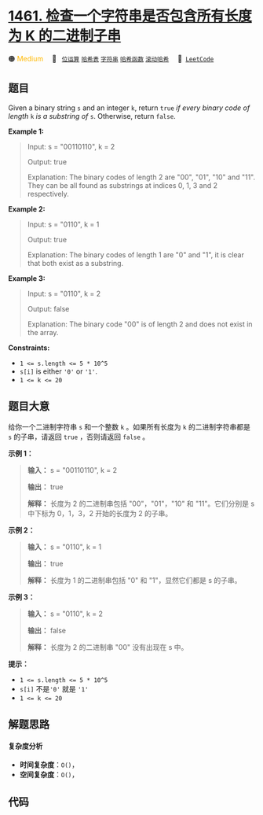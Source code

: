 # [1461. 检查一个字符串是否包含所有长度为 K 的二进制子串](https://leetcode.com/problems/check-if-a-string-contains-all-binary-codes-of-size-k)

🟠 <font color=#ffb800>Medium</font>&emsp; 🔖&ensp; [`位运算`](/outline/tag/bit-manipulation.md) [`哈希表`](/outline/tag/hash-table.md) [`字符串`](/outline/tag/string.md) [`哈希函数`](/outline/tag/hash-function.md) [`滚动哈希`](/outline/tag/rolling-hash.md)&emsp; 🔗&ensp;[`LeetCode`](https://leetcode.com/problems/check-if-a-string-contains-all-binary-codes-of-size-k)

## 题目

Given a binary string `s` and an integer `k`, return `true` _if every binary
code of length_ `k` _is a substring of_ `s`. Otherwise, return `false`.



**Example 1:**

> Input: s = "00110110", k = 2
> 
> Output: true
> 
> Explanation: The binary codes of length 2 are "00", "01", "10" and "11". They can be all found as substrings at indices 0, 1, 3 and 2 respectively.

**Example 2:**

> Input: s = "0110", k = 1
> 
> Output: true
> 
> Explanation: The binary codes of length 1 are "0" and "1", it is clear that both exist as a substring. 

**Example 3:**

> Input: s = "0110", k = 2
> 
> Output: false
> 
> Explanation: The binary code "00" is of length 2 and does not exist in the array.

**Constraints:**

  * `1 <= s.length <= 5 * 10^5`
  * `s[i]` is either `'0'` or `'1'`.
  * `1 <= k <= 20`


## 题目大意

给你一个二进制字符串 `s` 和一个整数 `k` 。如果所有长度为 `k` 的二进制字符串都是 `s` 的子串，请返回 `true` ，否则请返回
`false` 。



**示例 1：**

> 
> 
> 
> 
> 
> **输入：** s = "00110110", k = 2
> 
> **输出：** true
> 
> **解释：** 长度为 2 的二进制串包括 "00"，"01"，"10" 和 "11"。它们分别是 s 中下标为 0，1，3，2 开始的长度为 2 的子串。
> 
> 

**示例 2：**

> 
> 
> 
> 
> 
> **输入：** s = "0110", k = 1
> 
> **输出：** true
> 
> **解释：** 长度为 1 的二进制串包括 "0" 和 "1"，显然它们都是 s 的子串。
> 
> 

**示例 3：**

> 
> 
> 
> 
> 
> **输入：** s = "0110", k = 2
> 
> **输出：** false
> 
> **解释：** 长度为 2 的二进制串 "00" 没有出现在 s 中。
> 
> 



**提示：**

  * `1 <= s.length <= 5 * 10^5`
  * `s[i]` 不是`'0'` 就是 `'1'`
  * `1 <= k <= 20`


## 解题思路

#### 复杂度分析

- **时间复杂度**：`O()`，
- **空间复杂度**：`O()`，

## 代码

```javascript

```